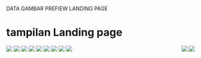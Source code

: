 DATA GAMBAR PREFIEW LANDING PAGE

# tampilan Landing page
<img src="https://raw.githubusercontent.com/Biequl/DataGambar/main/Template%201.jpg" data-canonical-src="https://beetechmedia.my.id" style="max-width:70%;">
<img align="right" src="https://raw.githubusercontent.com/Biequl/DataGambar/main/Template%202.jpg" data-canonical-src="https://beetechmedia.my.id" style="max-width:70%;">
<img align="right" src="https://raw.githubusercontent.com/Biequl/DataGambar/main/Template%203.jpg" data-canonical-src="https://beetechmedia.my.id" style="max-width:70%;">
<img src="https://raw.githubusercontent.com/Biequl/DataGambar/main/Template%204.jpg" data-canonical-src="https://beetechmedia.my.id" style="max-width:70%;">
<img src="https://raw.githubusercontent.com/Biequl/DataGambar/main/Template%205.jpg" data-canonical-src="https://beetechmedia.my.id" style="max-width:70%;">
<img src="https://raw.githubusercontent.com/Biequl/DataGambar/main/Template%206.jpg" data-canonical-src="https://beetechmedia.my.id" style="max-width:100%;">
<img src="https://raw.githubusercontent.com/Biequl/DataGambar/main/Template%207.jpg" data-canonical-src="https://beetechmedia.my.id" style="max-width:100%;">
<img src="https://raw.githubusercontent.com/Biequl/DataGambar/main/Template%208.jpg" data-canonical-src="https://beetechmedia.my.id" style="max-width:100%;">
<img src="https://raw.githubusercontent.com/Biequl/DataGambar/main/Template%209.jpg" data-canonical-src="https://beetechmedia.my.id" style="max-width:100%;">
<img src="https://raw.githubusercontent.com/Biequl/DataGambar/main/Template%2010.jpg" data-canonical-src="https://beetechmedia.my.id" style="max-width:100%;">
<img src="https://raw.githubusercontent.com/Biequl/DataGambar/main/Template%2011.jpg" data-canonical-src="https://beetechmedia.my.id" style="max-width:100%;">
